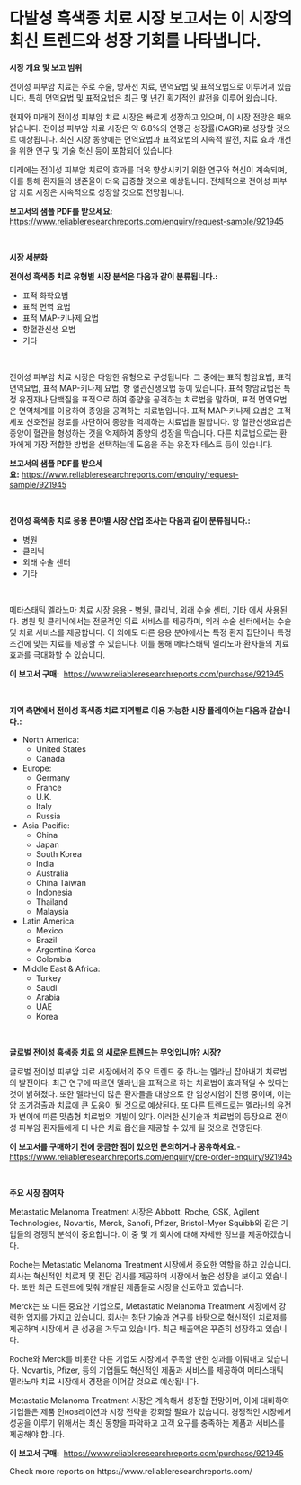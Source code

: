 <p><h1>다발성 흑색종 치료 시장 보고서는 이 시장의 최신 트렌드와 성장 기회를 나타냅니다.</h1></p><p><strong>시장 개요 및 보고 범위</strong></p>
<p><p>전이성 피부암 치료는 주로 수술, 방사선 치료, 면역요법 및 표적요법으로 이루어져 있습니다. 특히 면역요법 및 표적요법은 최근 몇 년간 획기적인 발전을 이루어 왔습니다.</p><p>현재와 미래의 전이성 피부암 치료 시장은 빠르게 성장하고 있으며, 이 시장 전망은 매우 밝습니다. 전이성 피부암 치료 시장은 약 6.8%의 연평균 성장률(CAGR)로 성장할 것으로 예상됩니다. 최신 시장 동향에는 면역요법과 표적요법의 지속적 발전, 치료 효과 개선을 위한 연구 및 기술 혁신 등이 포함되어 있습니다.</p><p>미래에는 전이성 피부암 치료의 효과를 더욱 향상시키기 위한 연구와 혁신이 계속되며, 이를 통해 환자들의 생존율이 더욱 급증할 것으로 예상됩니다. 전체적으로 전이성 피부암 치료 시장은 지속적으로 성장할 것으로 전망됩니다.</p></p>
<p><strong>보고서의 샘플 PDF를 받으세요:</strong> <a href="https://www.reliableresearchreports.com/enquiry/request-sample/921945">https://www.reliableresearchreports.com/enquiry/request-sample/921945</a></p>
<p>&nbsp;</p>
<p><strong>시장 세분화</strong></p>
<p><strong>전이성 흑색종 치료 유형별 시장 분석은 다음과 같이 분류됩니다.:</strong></p>
<p><ul><li>표적 화학요법</li><li>표적 면역 요법</li><li>표적 MAP-키나제 요법</li><li>항혈관신생 요법</li><li>기타</li></ul></p>
<p>&nbsp;</p>
<p><p>전이성 피부암 치료 시장은 다양한 유형으로 구성됩니다. 그 중에는 표적 항암요법, 표적 면역요법, 표적 MAP-키나제 요법, 항 혈관신생요법 등이 있습니다. 표적 항암요법은 특정 유전자나 단백질을 표적으로 하여 종양을 공격하는 치료법을 말하며, 표적 면역요법은 면역체계를 이용하여 종양을 공격하는 치료법입니다. 표적 MAP-키나제 요법은 표적 세포 신호전달 경로를 차단하여 종양을 억제하는 치료법을 말합니다. 항 혈관신생요법은 종양이 혈관을 형성하는 것을 억제하여 종양의 성장을 막습니다. 다른 치료법으로는 환자에게 가장 적합한 방법을 선택하는데 도움을 주는 유전자 테스트 등이 있습니다.</p></p>
<p><strong>보고서의 샘플 PDF를 받으세요:</strong>&nbsp;<a href="https://www.reliableresearchreports.com/enquiry/request-sample/921945">https://www.reliableresearchreports.com/enquiry/request-sample/921945</a></p>
<p>&nbsp;</p>
<p><strong> 전이성 흑색종 치료 응용 분야별 시장 산업 조사는 다음과 같이 분류됩니다.:</strong></p>
<p><ul><li>병원</li><li>클리닉</li><li>외래 수술 센터</li><li>기타</li></ul></p>
<p>&nbsp;</p>
<p><p>메타스태틱 멜라노마 치료 시장 응용 - 병원, 클리닉, 외래 수술 센터, 기타 에서 사용된다. 병원 및 클리닉에서는 전문적인 의료 서비스를 제공하며, 외래 수술 센터에서는 수술 및 치료 서비스를 제공합니다. 이 외에도 다른 응용 분야에서는 특정 환자 집단이나 특정 조건에 맞는 치료를 제공할 수 있습니다. 이를 통해 메타스태틱 멜라노마 환자들의 치료 효과를 극대화할 수 있습니다.</p></p>
<p><strong>이 보고서 구매:</strong>&nbsp; <a href="https://www.reliableresearchreports.com/purchase/921945">https://www.reliableresearchreports.com/purchase/921945</a></p>
<p>&nbsp;</p>
<p><strong>지역 측면에서 전이성 흑색종 치료 지역별로 이용 가능한 시장 플레이어는 다음과 같습니다.:</strong></p>
<p><ul>
    <li>
        North America:
        <ul>
            <li>United States</li>
            <li>Canada</li>
        </ul>
    </li>
    <li>
        Europe:
        <ul>
            <li>Germany</li>
            <li>France</li>
            <li>U.K.</li>
            <li>Italy</li>
            <li>Russia</li>
        </ul>
    </li>
    <li>
        Asia-Pacific:
        <ul>
            <li>China</li>
            <li>Japan</li>
            <li>South Korea</li>
            <li>India</li>
            <li>Australia</li>
            <li>China Taiwan</li>
            <li>Indonesia</li>
            <li>Thailand</li>
            <li>Malaysia</li>
        </ul>
    </li>
    <li>
        Latin America:
        <ul>
            <li>Mexico</li>
            <li>Brazil</li>
            <li>Argentina Korea</li>
            <li>Colombia</li>
        </ul>
    </li>
    <li>
        Middle East & Africa:
        <ul>
            <li>Turkey</li>
            <li>Saudi</li>
            <li>Arabia</li>
            <li>UAE</li>
            <li>Korea</li>
        </ul>
    </li>
    </ul></p>
<p>&nbsp;</p>
<p><strong>글로벌 전이성 흑색종 치료 의 새로운 트렌드는 무엇입니까? 시장?</strong></p>
<p><p>글로벌 전이성 피부암 치료 시장에서의 주요 트렌드 중 하나는 멜라닌 잡아내기 치료법의 발전이다. 최근 연구에 따르면 멜라닌을 표적으로 하는 치료법이 효과적일 수 있다는 것이 밝혀졌다. 또한 멜라닌이 많은 환자들을 대상으로 한 임상시험이 진행 중이며, 이는 암 조기검출과 치료에 큰 도움이 될 것으로 예상된다. 또 다른 트렌드로는 멜라닌의 유전자 변이에 따른 맞춤형 치료법의 개발이 있다. 이러한 신기술과 치료법의 등장으로 전이성 피부암 환자들에게 더 나은 치료 옵션을 제공할 수 있게 될 것으로 전망된다.</p></p>
<p><strong>이 보고서를 구매하기 전에 궁금한 점이 있으면 문의하거나 공유하세요.</strong>- <a href="https://www.reliableresearchreports.com/enquiry/pre-order-enquiry/921945">https://www.reliableresearchreports.com/enquiry/pre-order-enquiry/921945</a></p>
<p>&nbsp;</p>
<p><strong>주요 시장 참여자</strong></p>
<p><p>Metastatic Melanoma Treatment 시장은 Abbott, Roche, GSK, Agilent Technologies, Novartis, Merck, Sanofi, Pfizer, Bristol-Myer Squibb와 같은 기업들의 경쟁적 분석이 중요합니다. 이 중 몇 개 회사에 대해 자세한 정보를 제공하겠습니다.</p><p>Roche는 Metastatic Melanoma Treatment 시장에서 중요한 역할을 하고 있습니다. 회사는 혁신적인 치료제 및 진단 검사를 제공하며 시장에서 높은 성장을 보이고 있습니다. 또한 최근 트렌드에 맞춰 개발된 제품들로 시장을 선도하고 있습니다.</p><p>Merck는 또 다른 중요한 기업으로, Metastatic Melanoma Treatment 시장에서 강력한 입지를 가지고 있습니다. 회사는 첨단 기술과 연구를 바탕으로 혁신적인 치료제를 제공하며 시장에서 큰 성공을 거두고 있습니다. 최근 매출액은 꾸준히 성장하고 있습니다.</p><p>Roche와 Merck를 비롯한 다른 기업도 시장에서 주목할 만한 성과를 이뤄내고 있습니다. Novartis, Pfizer, 등의 기업들도 혁신적인 제품과 서비스를 제공하여 메타스태틱 멜라노마 치료 시장에서 경쟁을 이어갈 것으로 예상됩니다.</p><p>Metastatic Melanoma Treatment 시장은 계속해서 성장할 전망이며, 이에 대비하여 기업들은 제품 인нов레이션과 시장 전략을 강화할 필요가 있습니다. 경쟁적인 시장에서 성공을 이루기 위해서는 최신 동향을 파악하고 고객 요구를 충족하는 제품과 서비스를 제공해야 합니다.</p></p>
<p><strong>이 보고서 구매:</strong>&nbsp;&nbsp;<a href="https://www.reliableresearchreports.com/purchase/921945">https://www.reliableresearchreports.com/purchase/921945</a></p>
<p>Check more reports on https://www.reliableresearchreports.com/</p>
